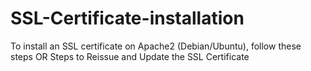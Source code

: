 # SSL-Certificate-installation
To install an SSL certificate on Apache2 (Debian/Ubuntu), follow these steps OR Steps to Reissue and Update the SSL Certificate
